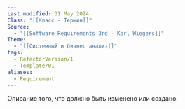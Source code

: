 ```yaml
---
Last modified: 31 May 2024
Class: "[[Класс - Термин]]"
Source:
  - "[[Software Requirements 3rd - Karl Wiegers]]"
Theme:
  - "[[Системный и бизнес анализ]]"
tags:
  - RefactorVersion/1
  - Template/01
aliases:
  - Requirement
---
```

Описание того, что должно быть изменено или создано.